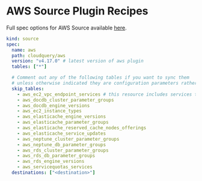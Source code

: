 # AWS Source Plugin Recipes

Full spec options for AWS Source available [here](https://github.com/cloudquery/cloudquery/blob/main/plugins/source/aws/docs/configuration.md).

```yaml
kind: source
spec:
  name: aws
  path: cloudquery/aws
  version: "v4.17.0" # latest version of aws plugin
  tables: ["*"]

  # Comment out any of the following tables if you want to sync them
  # unless otherwise indicated they are configuration parameters rather than configured resources
  skip_tables:
    - aws_ec2_vpc_endpoint_services # this resource includes services that are available from AWS as well as other AWS Accounts
    - aws_docdb_cluster_parameter_groups
    - aws_docdb_engine_versions
    - aws_ec2_instance_types
    - aws_elasticache_engine_versions
    - aws_elasticache_parameter_groups
    - aws_elasticache_reserved_cache_nodes_offerings
    - aws_elasticache_service_updates
    - aws_neptune_cluster_parameter_groups
    - aws_neptune_db_parameter_groups
    - aws_rds_cluster_parameter_groups
    - aws_rds_db_parameter_groups
    - aws_rds_engine_versions
    - aws_servicequotas_services
  destinations: ["<destination>"]
```
